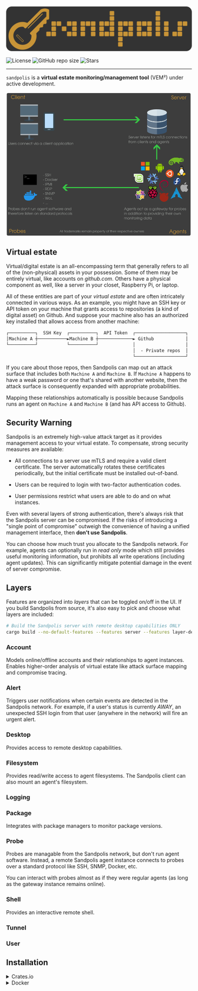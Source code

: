<p align="center">
	<img src="https://raw.githubusercontent.com/fossable/sandpolis/master/.github/images/sandpolis-256.png" />
</p>

![License](https://img.shields.io/github/license/fossable/sandpolis)
![GitHub repo size](https://img.shields.io/github/repo-size/fossable/sandpolis)
![Stars](https://img.shields.io/github/stars/fossable/sandpolis?style=social)

<hr>

`sandpolis` is a **virtual estate monitoring/management tool** (VEM²) under
active development.

<p align="center">
	<img src="https://raw.githubusercontent.com/fossable/sandpolis/master/.github/images/overview.png" />
</p>

## Virtual estate

Virtual/digital estate is an all-encompassing term that generally refers to all
of the (non-physical) assets in your possession. Some of them may be entirely
virtual, like accounts on _github.com_. Others have a physical component as
well, like a server in your closet, Raspberry Pi, or laptop.

All of these entities are part of your _virtual estate_ and are often
intricately connected in various ways. As an example, you might have an SSH key
or API token on your machine that grants access to repositories (a kind of
digital asset) on Github. And suppose your machine also has an authorized key
installed that allows access from another machine:

```
┌──────────┐  SSH Key  ┌──────────┐  API Token  ┌───────────────────┐
│Machine A ┼───────────►Machine B ┼─────────────► Github            │
└──────────┘           └──────────┘             │                   │
                                                │  - Private repos  │
                                                └───────────────────┘
```

If you care about those repos, then Sandpolis can map out an attack surface that
includes both `Machine A` and `Machine B`. If `Machine A` happens to have a weak
password or one that's shared with another website, then the attack surface is
consequently expanded with appropriate probabilities.

Mapping these relationships automatically is possible because Sandpolis runs an
agent on `Machine A` and `Machine B` (and has API access to Github).

## Security Warning

Sandpolis is an extremely high-value attack target as it provides management
access to your virtual estate. To compensate, strong security measures are
available:

- All connections to a server use mTLS and require a valid client certificate.
  The server automatically rotates these certificates periodically, but the
  initial certificate must be installed out-of-band.

- Users can be required to login with two-factor authentication codes.

- User permissions restrict what users are able to do and on what instances.

Even with several layers of strong authentication, there's always risk that the
Sandpolis server can be compromised. If the risks of introducing a "single point
of compromise" outweigh the convenience of having a unified management
interface, then **don't use Sandpolis**.

You can choose how much trust you allocate to the Sandpolis network. For
example, agents can optionally run in _read only_ mode which still provides
useful monitoring information, but prohibits all write operations (including
agent updates). This can significantly mitigate potential damage in the event of
server compromise.

## Layers

Features are organized into _layers_ that can be toggled on/off in the UI. If
you build Sandpolis from source, it's also easy to pick and choose what layers
are included:

```sh
# Build the Sandpolis server with remote desktop capabilities ONLY
cargo build --no-default-features --features server --features layer-desktop
```

### Account

Models online/offline accounts and their relationships to agent instances.
Enables higher-order analysis of virtual estate like attack surface mapping and
compromise tracing.

### Alert

Triggers user notifications when certain events are detected in the Sandpolis
network. For example, if a user's status is currently _AWAY_, an unexpected SSH
login from that user (anywhere in the network) will fire an urgent alert.

### Desktop

Provides access to remote desktop capabilities.

### Filesystem

Provides read/write access to agent filesystems. The Sandpolis client can also
mount an agent's filesystem.

### Logging

### Package

Integrates with package managers to monitor package versions.

### Probe

Probes are managable from the Sandpolis network, but don't run agent software.
Instead, a remote Sandpolis agent instance connects to probes over a standard
protocol like SSH, SNMP, Docker, etc.

You can interact with probes almost as if they were regular agents (as long as
the gateway instance remains online).

### Shell

Provides an interactive remote shell.

### Tunnel

### User

## Installation

<details>
<summary>Crates.io</summary>

![Crates.io Total Downloads](https://img.shields.io/crates/d/sandpolis)

#### Install from crates.io

```sh
cargo install sandpolis
```

</details>

<details>
<summary>Docker</summary>

#### Install server from DockerHub

![Docker Pulls](https://img.shields.io/docker/pulls/sandpolis/server)
![Docker Image Size](https://img.shields.io/docker/image-size/sandpolis/server)
![Docker Stars](https://img.shields.io/docker/stars/sandpolis/server)

```yml
# Docker compose
services:
	sandpolis-server:
		image: sandpolis/server
		restart: unless-stopped
```

#### Install client from DockerHub

![Docker Pulls](https://img.shields.io/docker/pulls/sandpolis/client)
![Docker Image Size](https://img.shields.io/docker/image-size/sandpolis/client)
![Docker Stars](https://img.shields.io/docker/stars/sandpolis/client)

```sh
alias sandpolis-client="docker run --rm sandpolis/client"
```

</details>
